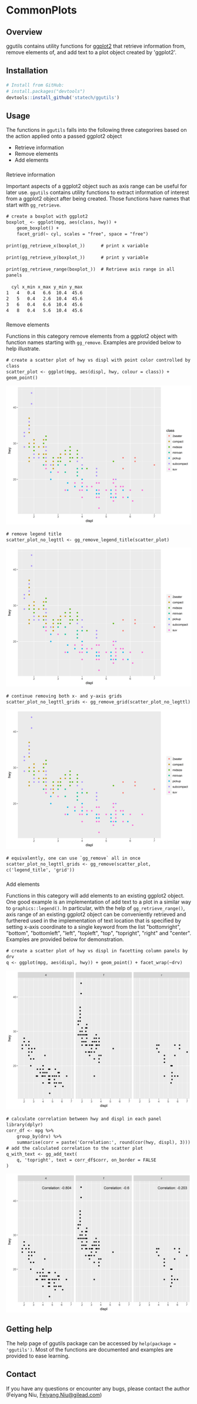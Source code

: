 # CommonPlots

Overview
--------

ggutils contains utility functions for [ggplot2](http://ggplot2.org/) that retrieve information from, remove elements of, and add text to a plot object created by 'ggplot2'.

Installation
------------
```r
# Install from GitHub:
# install.packages("devtools")
devtools::install_github('statech/ggutils')
```

Usage
-----

The functions in `ggutils` falls into the following three categorires based on
the action applied onto a passed ggplot2 object

- Retrieve information
- Remove elements
- Add elements

###
Retrieve information

Important aspects of a ggplot2 object such as axis range can be useful for later
use. `ggutils` contains utility functions to extract information of interest
from a ggplot2 object after being created. Those functions have names that
start with `gg_retrieve`.

```
# create a boxplot with ggplot2
boxplot_ <- ggplot(mpg, aes(class, hwy)) +
    geom_boxplot() +
    facet_grid(~ cyl, scales = "free", space = "free")

print(gg_retrieve_x(boxplot_))      # print x variable

print(gg_retrieve_y(boxplot_))      # print y variable

print(gg_retrieve_range(boxplot_))  # Retrieve axis range in all panels

  cyl x_min x_max y_min y_max
1   4   0.4   6.6  10.4  45.6
2   5   0.4   2.6  10.4  45.6
3   6   0.4   6.6  10.4  45.6
4   8   0.4   5.6  10.4  45.6
```

###
Remove elements

Functions in this category remove elements from a ggplot2 object with function
names starting with `gg_remove`. Examples are provided below to help illustrate.

```
# create a scatter plot of hwy vs displ with point color controlled by class
scatter_plot <- ggplot(mpg, aes(displ, hwy, colour = class)) + geom_point()
```
![Scatter plot](man/figures/scatter_plot.png)

```
# remove legend title
scatter_plot_no_legttl <- gg_remove_legend_title(scatter_plot)
```
![Scatter plot without legend title](man/figures/scatter_plot_no_legttl.png)

```
# continue removing both x- and y-axis grids
scatter_plot_no_legttl_grids <- gg_remove_grid(scatter_plot_no_legttl)
```
![Scatter plot without legend title and grids](man/figures/scatter_plot_no_legttl_grids.png)

```
# equivalently, one can use `gg_remove` all in once
scatter_plot_no_legttl_grids <- gg_remove(scatter_plot, c('legend_title', 'grid'))
```

###
Add elements

Functions in this category will add elements to an existing ggplot2 object. One
good example is an implementation of add text to a plot in a similar way to
`graphics::legend()`. In particular, with the help of `gg_retrieve_range()`,
axis range of an existing ggplot2 object can be conveniently retrieved and
furthered used in the implementation of text location that is specified by
setting x-axis coordinate to a single keyword from the list "bottomright", 
"bottom", "bottomleft", "left", "topleft", "top", "topright", "right" and 
"center". Examples are provided below for demonstration.

```
# create a scatter plot of hwy vs displ in facetting column panels by drv
q <- ggplot(mpg, aes(displ, hwy)) + geom_point() + facet_wrap(~drv)
```
![Scatter plot](man/figures/scatter_no_text.png)

```
# calculate correlation between hwy and displ in each panel
library(dplyr)
corr_df <- mpg %>%
    group_by(drv) %>%
    summarise(corr = paste('Correlation:', round(cor(hwy, displ), 3)))
# add the calculated correlation to the scatter plot
q_with_text <- gg_add_text(
    q, 'topright', text = corr_df$corr, on_border = FALSE
)
```
![Scatter plot with text](man/figures/scatter_with_text.png)

Getting help
------------

The help page of ggutils package can be accessed by `help(package = 'ggutils')`. Most of the functions are documented and examples are provided to ease learning.


Contact
-------

If you have any questions or encounter any bugs, please contact the author (Feiyang Niu, Feiyang.Niu@gilead.com)
